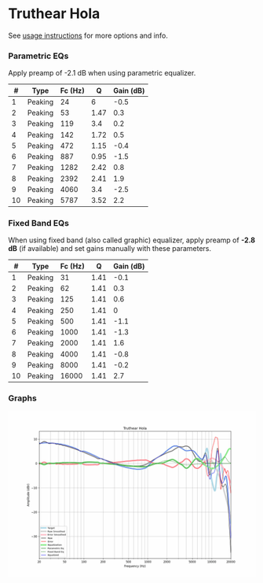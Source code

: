 # Truthear Hola
See [usage instructions](https://github.com/jaakkopasanen/AutoEq#usage) for more options and info.

### Parametric EQs
Apply preamp of -2.1 dB when using parametric equalizer.

|   # | Type    |   Fc (Hz) |    Q |   Gain (dB) |
|-----|---------|-----------|------|-------------|
|   1 | Peaking |        24 | 6    |        -0.5 |
|   2 | Peaking |        53 | 1.47 |         0.3 |
|   3 | Peaking |       119 | 3.4  |         0.2 |
|   4 | Peaking |       142 | 1.72 |         0.5 |
|   5 | Peaking |       472 | 1.15 |        -0.4 |
|   6 | Peaking |       887 | 0.95 |        -1.5 |
|   7 | Peaking |      1282 | 2.42 |         0.8 |
|   8 | Peaking |      2392 | 2.41 |         1.9 |
|   9 | Peaking |      4060 | 3.4  |        -2.5 |
|  10 | Peaking |      5787 | 3.52 |         2.2 |

### Fixed Band EQs
When using fixed band (also called graphic) equalizer, apply preamp of **-2.8 dB** (if available) and set gains manually with these parameters.

|   # | Type    |   Fc (Hz) |    Q |   Gain (dB) |
|-----|---------|-----------|------|-------------|
|   1 | Peaking |        31 | 1.41 |        -0.1 |
|   2 | Peaking |        62 | 1.41 |         0.3 |
|   3 | Peaking |       125 | 1.41 |         0.6 |
|   4 | Peaking |       250 | 1.41 |         0   |
|   5 | Peaking |       500 | 1.41 |        -1.1 |
|   6 | Peaking |      1000 | 1.41 |        -1.3 |
|   7 | Peaking |      2000 | 1.41 |         1.6 |
|   8 | Peaking |      4000 | 1.41 |        -0.8 |
|   9 | Peaking |      8000 | 1.41 |        -0.2 |
|  10 | Peaking |     16000 | 1.41 |         2.7 |

### Graphs
![](./Truthear%20Hola.png)
